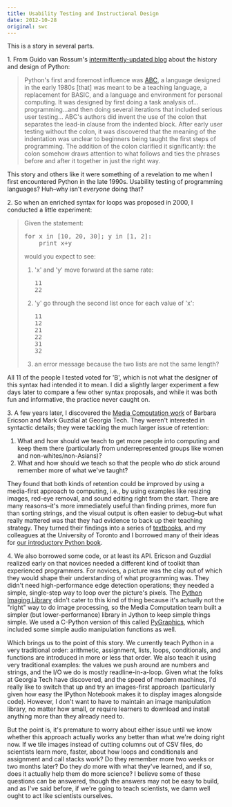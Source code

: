 ```yaml
---
title: Usability Testing and Instructional Design
date: 2012-10-28
original: swc
---
```


<p>This is a story in several parts.</p>

<p>1. From Guido van Rossum's <a href="http://python-history.blogspot.ca/2009/02/early-language-design-and-development.html">intermittently-updated blog</a> about the history and design of Python:</p>
<blockquote>Python's first and foremost influence was <a href="http://homepages.cwi.nl/%7Esteven/abc/">ABC</a>, a language designed in the early 1980s [that] was meant to be a teaching language, a replacement for BASIC, and a language and environment for personal computing. It was designed by first doing a task analysis of…programming…and then doing several iterations that included serious user testing… ABC's authors did invent the use of the colon that separates the lead-in clause from the indented block. After early user testing without the colon, it was discovered that the meaning of the indentation was unclear to beginners being taught the first steps of programming. The addition of the colon clarified it significantly: the colon somehow draws attention to what follows and ties the phrases before and after it together in just the right way.</blockquote>
<p>This story and others like it were something of a revelation to me when I first encountered Python in the late 1990s. Usability testing of programming languages? Huh–why isn't <em>everyone</em> doing that?</p>

<p>2. So when an enriched syntax for loops was proposed in 2000, I conducted a little experiment:</p>
<blockquote>Given the statement:
<pre>for x in [10, 20, 30]; y in [1, 2]:
    print x+y</pre>
<p>would you expect to see:</p>
<ol>
        <li>'x' and 'y' move forward at the same rate:
<pre>11
22</pre>
</li>
        <li>'y' go through the second list once for each value of 'x':
<pre>11
12
21
22
31
32</pre>
</li>
        <li>an error message because the two lists are not the same length?</li>
</ol>
</blockquote>
<p>All 11 of the people I tested voted for 'B', which is not what the designer of this syntax had intended it to mean. I did a slightly larger experiment a few days later to compare a few other syntax proposals, and while it was both fun and informative, the practice never caught on.</p>

<p>3. A few years later, I discovered the <a href="http://coweb.cc.gatech.edu/mediaComp-teach">Media Computation work</a> of Barbara Ericson and Mark Guzdial at Georgia Tech. They weren't interested in syntactic details; they were tackling the much larger issue of retention:</p>
<ol>
        <li>What and how should we teach to get more people into computing and keep them there (particularly from underrepresented groups like women and non-whites/non-Asians)?</li>
        <li>What and how should we teach so that the people who <em>do</em> stick around remember more of what we've taught?</li>
</ol>
<p>They found that both kinds of retention could be improved by using a media-first approach to computing, i.e., by using examples like resizing images, red-eye removal, and sound editing right from the start. There are many reasons–it's more immediately useful than finding primes, more fun than sorting strings, and the visual output is often easier to debug–but what really mattered was that they had evidence to back up their teaching strategy. They turned their findings into a series of <a href="http://www.amazon.com/Introduction-Computing-Programming-Multimedia-Approach/dp/0136060234/">textbooks</a>, and my colleagues at the University of Toronto and I borrowed many of their ideas for <a href="http://www.amazon.com/Practical-Programming-Introduction-Pragmatic-Programmers/dp/1934356271/">our introductory Python book</a>.</p>

<p>4. We also borrowed some code, or at least its API. Ericson and Guzdial realized early on that novices needed a different kind of toolkit than experienced programmers. For novices, a picture was the clay out of which they would shape their understanding of what programming was. They didn't need high-performance edge detection operations; they needed a simple, single-step way to loop over the picture's pixels. The <a href="http://www.pythonware.com/products/pil/">Python Imaging Library</a> didn't cater to this kind of thing because it's actually not the "right" way to do image processing, so the Media Computation team built a simpler (but lower-performance) library in Jython to keep simple things simple. We used a C-Python version of this called <a href="http://packages.python.org/PyGraphics/user/index.html">PyGraphics</a>, which included some simple audio manipulation functions as well.</p>

<p>Which brings us to the point of this story. We currently teach Python in a very traditional order: arithmetic, assignment, lists, loops, conditionals, and functions are introduced in more or less that order. We also teach it using very traditional examples: the values we push around are numbers and strings, and the I/O we do is mostly readline-in-a-loop. Given what the folks at Georgia Tech have discovered, and the speed of modern machines, I'd really like to switch that up and try an images-first approach (particularly given how easy the IPython Notebook makes it to display images alongside code). However, I don't want to have to maintain an image manipulation library, no matter how small, or require learners to download and install anything more than they already need to.</p>

<p>But the point is, it's premature to worry about either issue until we know whether this approach actually works any better than what we're doing right now. If we tile images instead of cutting columns out of CSV files, do scientists learn more, faster, about how loops and conditionals and assignment and call stacks work? Do they remember more two weeks or two months later? Do they <em>do</em> more with what they've learned, and if so, does it actually help them do more science? I believe some of these questions can be answered, though the answers may not be easy to build, and as I've said before, if we're going to teach scientists, we damn well ought to act like scientists ourselves.</p>


